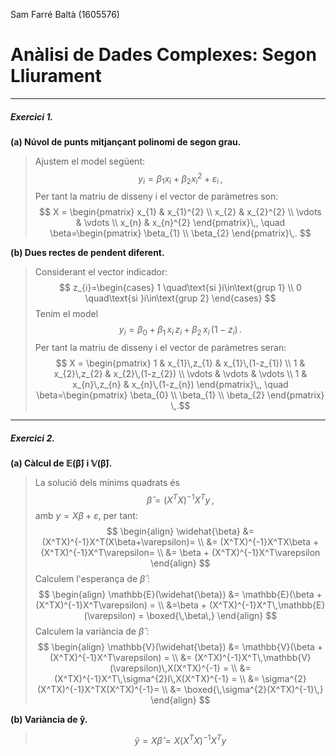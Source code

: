 Sam Farré Baltà (1605576)

# **Anàlisi de Dades Complexes:** Segon Lliurament 

---

##### **Exercici 1.**

**(a) Núvol de punts mitjançant polinomi de segon grau.**
> Ajustem el model següent:
> $$ y_{i} = \beta_{1}x_{i}+\beta_{2}x_{i}^{2} + \varepsilon_{i} \,,$$
> Per tant la matriu de disseny i el vector de paràmetres son:
>$$ X = \begin{pmatrix}
x_{1} & x_{1}^{2} \\
x_{2} & x_{2}^{2} \\
\vdots & \vdots \\
x_{n} & x_{n}^{2}
\end{pmatrix}\,, \quad \beta=\begin{pmatrix}
\beta_{1} \\
\beta_{2}
\end{pmatrix}\,. $$

**(b) Dues rectes de pendent diferent.**
> Considerant el vector indicador:
> $$ z_{i}=\begin{cases}
1 \quad\text{si }i\in\text{grup 1} \\
0 \quad\text{si }i\in\text{grup 2}
\end{cases} $$
> Tenim el model
> $$ y_{i} = \beta_{0} + \beta_{1}\,x_{i}\,z_{i} + \beta_{2}\,x_{i}\,(1-z_{i})\,. $$
> Per tant la matriu de disseny i el vector de paràmetres seran:
> $$ X = \begin{pmatrix}
1 & x_{1}\,z_{1} & x_{1}\,(1-z_{1}) \\
1 & x_{2}\,z_{2} & x_{2}\,(1-z_{2}) \\
\vdots & \vdots & \vdots \\
1 & x_{n}\,z_{n} & x_{n}\,(1-z_{n})
\end{pmatrix}\,, \quad \beta=\begin{pmatrix}
\beta_{0} \\
\beta_{1} \\
\beta_{2}
\end{pmatrix} \,.$$


---

##### **Exercici 2.**

**(a) Càlcul de $\boldsymbol{\mathbb{E}(\widehat{\beta})}$ i $\boldsymbol{\mathbb{V}(\widehat{\beta})}$.**

> La solució dels mínims quadrats és
> $$ \widehat{\beta} = (X^TX)^{-1}X^Ty \,,$$
> amb $y=X\beta+\varepsilon$, per tant:
> $$ \begin{align}
\widehat{\beta} &= (X^TX)^{-1}X^T(X\beta+\varepsilon)= \\
&= (X^TX)^{-1}X^TX\beta + (X^TX)^{-1}X^T\varepsilon= \\
&= \beta + (X^TX)^{-1}X^T\varepsilon
\end{align} $$
> Calculem l'esperança de $\widehat{\beta}$ :
> $$ \begin{align}
\mathbb{E}(\widehat{\beta}) &= \mathbb{E}(\beta + (X^TX)^{-1}X^T\varepsilon) = \\
&=\beta + (X^TX)^{-1}X^T\,\mathbb{E}(\varepsilon) = \boxed{\,\beta\,}
\end{align} $$
> Calculem la variància de $\widehat{\beta}$ :
> $$ \begin{align}
\mathbb{V}(\widehat{\beta}) &= \mathbb{V}(\beta + (X^TX)^{-1}X^T\varepsilon) = \\
&= (X^TX)^{-1}X^T\,\mathbb{V}(\varepsilon)\,X(X^TX)^{-1} = \\
&= (X^TX)^{-1}X^T\,\sigma^{2}I\,X(X^TX)^{-1} = \\
&= \sigma^{2}(X^TX)^{-1}X^TX(X^TX)^{-1}= \\
&= \boxed{\,\sigma^{2}(X^TX)^{-1}\,}
\end{align} $$

**(b) Variància de $\boldsymbol{\widehat{y}}$.**

> $$ \widehat{y} = X\widehat{\beta} = X(X^TX)^{-1}X^Ty $$